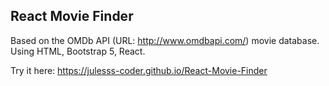 ## React Movie Finder 

Based on the OMDb API (URL: http://www.omdbapi.com/) movie database.
Using HTML, Bootstrap 5, React.

Try it here: https://julesss-coder.github.io/React-Movie-Finder
